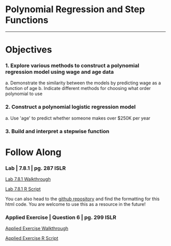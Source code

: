 # Polynomial Regression and Step Functions
------
# Objectives

### 1. Explore various methods to construct a polynomial regression model using wage and age data
a. Demonstrate the similarity between the models by predicting wage as a function of age 
b. Indicate different methods for choosing what order polynomial to use

### 2. Construct a polynomial logistic regression model 
a. Use 'age' to predict whether someone makes over $250K per year

### 3. Build and interpret a stepwise function


# Follow Along

### Lab | 7.8.1 | pg. 287 ISLR

[Lab 7.8.1 Walkthrough](/code/polyandstepR.html)


[Lab 7.8.1 R Script](/code/Lab7_8_1.R)

You can also head to the [github repository](https://github.com/griffinsalyer/team13tp1.github.io) and find the formatting for this html code. You are welcome to use this as a resource in the future!

### Applied Exercise | Question 6 | pg. 299 ISLR

[Applied Exercise Walkthrough](/code/AppCh7PolyStep.html)

[Applied Exercise R Script](/code/excercise6note.R)





